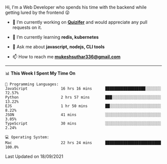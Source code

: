 Hi, I'm a Web Developer who spends his time with the backend while getting lured by the frontend 😜

- 🔭 I’m currently working on **[Quizifer](https://github.com/SutharMukesh/Quizifer/)** and would appreciate any pull requests on it.

- 🌱 I’m currently learning **redis, kubernetes**

- 💬 Ask me about **javascript, nodejs, CLI tools**

- 📫 How to reach me **mukeshsuthar336@gmail.com**

---
<!--START_SECTION:waka-->
📊 **This Week I Spent My Time On** 

```text
💬 Programming Languages: 
JavaScript               16 hrs 16 mins      ██████████████████░░░░░░░   72.57% 
Python                   2 hrs 57 mins       ███░░░░░░░░░░░░░░░░░░░░░░   13.22% 
EJS                      1 hr 50 mins        ██░░░░░░░░░░░░░░░░░░░░░░░   8.22% 
JSON                     41 mins             ░░░░░░░░░░░░░░░░░░░░░░░░░   3.05% 
TypeScript               30 mins             ░░░░░░░░░░░░░░░░░░░░░░░░░   2.24%

💻 Operating System: 
Mac                      22 hrs 24 mins      █████████████████████████   100.0%

```


 Last Updated on 18/09/2021
<!--END_SECTION:waka-->
